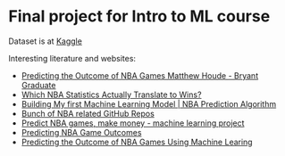 # Final project for Intro to ML course

Dataset is at [Kaggle](https://www.kaggle.com/datasets/nathanlauga/nba-games)

Interesting literature and websites:

 - [Predicting the Outcome of NBA Games Matthew Houde - Bryant Graduate](https://digitalcommons.bryant.edu/cgi/viewcontent.cgi?article=1000&context=honors_data_science)
 - [Which NBA Statistics Actually Translate to Wins?](https://watchstadium.com/which-nba-statistics-actually-translate-to-wins-07-13-2019/)
 - [Building My first Machine Learning Model | NBA Prediction Algorithm](https://towardsdatascience.com/building-my-first-machine-learning-model-nba-prediction-algorithm-dee5c5bc4cc1)
 - [Bunch of NBA related GitHub Repos](https://github.com/topics/nba-prediction)
 - [Predict NBA games, make money - machine learning project](https://towardsdatascience.com/predict-nba-games-make-money-machine-learning-project-b222b33f70a3)
 - [Predicting NBA Game Outcomes](https://cs229.stanford.edu/proj2017/final-reports/5231214.pdf)
 - [Predicting the Outcome of NBA Games Using Machine Learing](https://medium.com/nerd-for-tech/predicting-the-outcome-of-nba-games-using-machine-learning-676a62549040)
